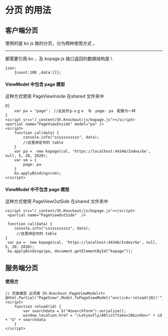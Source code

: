 ﻿# 分页 的用法


## 客户端分页
使用的是 ko js 做的分页，分为两种使用方式 ，
****
都需要引用.ko ，及 kopage.js 
接口返回的数据结构是 \
	
	json:
		{count:100 ,data:[]};
#### ViewModel 中包含 page 模型
 这种方式使用 PageViewInside 在shared 文件夹中
	
	@{
		var pa = "page"； //此处的ｐａｇｅ　与　page: pa　配置为一样
	}
	<script src="/_content/Sh.Knockout/js/kopage.js"></script>
	<partial name="PageViewInside" model="pa" /> 
	<script>
		function cal(data) {
			console.info("sssssssssss", data);
			//这里绑定你的 table
		}
		var pa =  new kopage(cal, 'https://localhost:44346/Index/Ge', null, 5, 20, 2020);
		var vm = {
			page: pa
		}
		ko.applyBindings(vm);
    </script>

#### ViewModel 中不包含 page 模型 
这种方式使用 PageViewOutSide 在shared 文件夹中

	<script src="/_content/Sh.Knockout/js/kopage.js"></script>
	 <partial name="PageViewOutSide"  />
     
	 function cal(data) {
        console.info("sssssssssss", data);
		 //这里绑定你的 table
    }
	 var pa =  new kopage(cal, 'https://localhost:44346/Index/Ge', null, 5, 20, 2020);
	 ko.applyBindings(pa, document.getElementById("kopage"));


## 服务端分页

#### 使用方
	
	// 页面模型	必须是 Sh.Knockout.PageViewModel<t>
	@Html.Partial("PageView",Model.ToPageViewModel("onclick='reload({0})'"))
    <script>
		function reload(id) {
			var searchdata = $("#searchform").serialize();
			window.location.href = "/Letyoufly/ADlist?take=20&index=" + id + "&" + searchdata
		}
    </script>
	